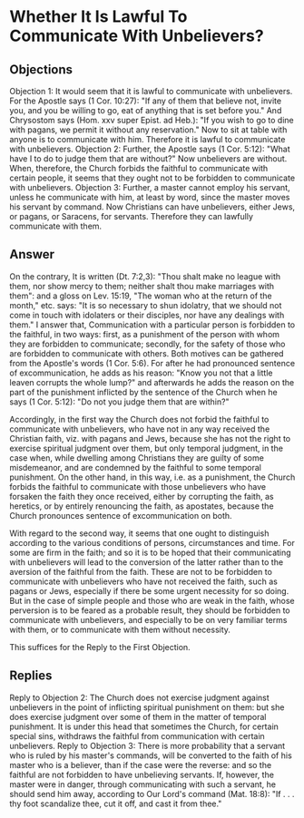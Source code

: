 # Whether It Is Lawful To Communicate With Unbelievers?
## Objections
Objection 1: It would seem that it is lawful to communicate with unbelievers. For the Apostle says (1 Cor. 10:27): "If any of them that believe not, invite you, and you be willing to go, eat of anything that is set before you." And Chrysostom says (Hom. xxv super Epist. ad Heb.): "If you wish to go to dine with pagans, we permit it without any reservation." Now to sit at table with anyone is to communicate with him. Therefore it is lawful to communicate with unbelievers.
Objection 2: Further, the Apostle says (1 Cor. 5:12): "What have I to do to judge them that are without?" Now unbelievers are without. When, therefore, the Church forbids the faithful to communicate with certain people, it seems that they ought not to be forbidden to communicate with unbelievers.
Objection 3: Further, a master cannot employ his servant, unless he communicate with him, at least by word, since the master moves his servant by command. Now Christians can have unbelievers, either Jews, or pagans, or Saracens, for servants. Therefore they can lawfully communicate with them.
## Answer
On the contrary, It is written (Dt. 7:2,3): "Thou shalt make no league with them, nor show mercy to them; neither shalt thou make marriages with them": and a gloss on Lev. 15:19, "The woman who at the return of the month," etc. says: "It is so necessary to shun idolatry, that we should not come in touch with idolaters or their disciples, nor have any dealings with them."
I answer that, Communication with a particular person is forbidden to the faithful, in two ways: first, as a punishment of the person with whom they are forbidden to communicate; secondly, for the safety of those who are forbidden to communicate with others. Both motives can be gathered from the Apostle's words (1 Cor. 5:6). For after he had pronounced sentence of excommunication, he adds as his reason: "Know you not that a little leaven corrupts the whole lump?" and afterwards he adds the reason on the part of the punishment inflicted by the sentence of the Church when he says (1 Cor. 5:12): "Do not you judge them that are within?"

Accordingly, in the first way the Church does not forbid the faithful to communicate with unbelievers, who have not in any way received the Christian faith, viz. with pagans and Jews, because she has not the right to exercise spiritual judgment over them, but only temporal judgment, in the case when, while dwelling among Christians they are guilty of some misdemeanor, and are condemned by the faithful to some temporal punishment. On the other hand, in this way, i.e. as a punishment, the Church forbids the faithful to communicate with those unbelievers who have forsaken the faith they once received, either by corrupting the faith, as heretics, or by entirely renouncing the faith, as apostates, because the Church pronounces sentence of excommunication on both.

With regard to the second way, it seems that one ought to distinguish according to the various conditions of persons, circumstances and time. For some are firm in the faith; and so it is to be hoped that their communicating with unbelievers will lead to the conversion of the latter rather than to the aversion of the faithful from the faith. These are not to be forbidden to communicate with unbelievers who have not received the faith, such as pagans or Jews, especially if there be some urgent necessity for so doing. But in the case of simple people and those who are weak in the faith, whose perversion is to be feared as a probable result, they should be forbidden to communicate with unbelievers, and especially to be on very familiar terms with them, or to communicate with them without necessity.

This suffices for the Reply to the First Objection.
## Replies
Reply to Objection 2: The Church does not exercise judgment against unbelievers in the point of inflicting spiritual punishment on them: but she does exercise judgment over some of them in the matter of temporal punishment. It is under this head that sometimes the Church, for certain special sins, withdraws the faithful from communication with certain unbelievers.
Reply to Objection 3: There is more probability that a servant who is ruled by his master's commands, will be converted to the faith of his master who is a believer, than if the case were the reverse: and so the faithful are not forbidden to have unbelieving servants. If, however, the master were in danger, through communicating with such a servant, he should send him away, according to Our Lord's command (Mat. 18:8): "If . . . thy foot scandalize thee, cut it off, and cast it from thee."